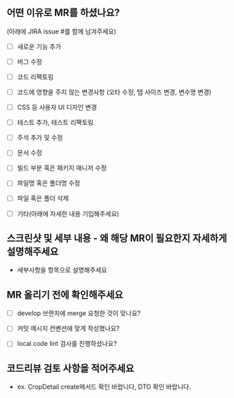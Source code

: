 ## 어떤 이유로 MR를 하셨나요?
(아래에 JIRA issue #를 함께 남겨주세요)
- [ ] 새로운 기능 추가 
- [ ] 버그 수정
- [ ] 코드 리팩토링
- [ ] 코드에 영향을 주지 않는 변경사항 (오타 수정, 탭 사이즈 변경, 변수명 변경)
- [ ] CSS 등 사용자 UI 디자인 변경
- [ ] 테스트 추가, 테스트 리팩토링
- [ ] 주석 추가 및 수정
- [ ] 문서 수정
- [ ] 빌드 부분 혹은 패키지 매니저 수정
- [ ] 파일명 혹은 폴더명 수정
- [ ] 파일 혹은 폴더 삭제
- [ ] 기타(아래에 자세한 내용 기입해주세요)


## 스크린샷 및 세부 내용 - 왜 해당 MR이 필요한지 자세하게 설명해주세요
- 세부사항을 항목으로 설명해주세요


## MR 올리기 전에 확인해주세요
- [ ] develop 브랜치에 merge 요청한 것이 맞나요?
- [ ] 커밋 메시지 컨벤션에 맞게 작성했나요?
- [ ] local code lint 검사를 진행하셨나요?


## 코드리뷰 검토 사항을 적어주세요 
- ex. CropDetail create메서드 확인 바랍니다, DTO 확인 바랍니다.
